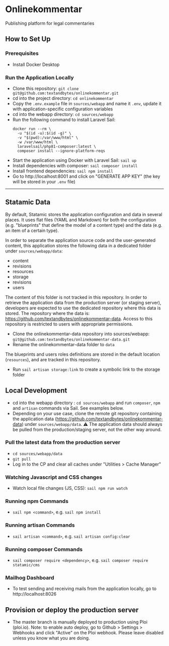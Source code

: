 # Onlinekommentar
Publishing platform for legal commentaries

## How to Set Up

### Prerequisites
- Install Docker Desktop

### Run the Application Locally
- Clone this repository: `git clone git@github.com:textandbytes/onlinekommentar.git`
- cd into the project directory: `cd onlinekommentar`
- Copy the `.env.example` file in `sources/webapp` and name it `.env`, update it with application-specific configuration variables
- cd into the webapp directory: `cd sources/webapp`
- Run the following command to install Laravel Sail: 
  ```
  docker run --rm \
    -u "$(id -u):$(id -g)" \
    -v "$(pwd):/var/www/html" \
    -w /var/www/html \
    laravelsail/php81-composer:latest \
    composer install --ignore-platform-reqs
  ```
- Start the application using Docker with Laravel Sail: `sail up`
- Install dependencies with composer: `sail composer install`
- Install frontend dependencies: `sail npm install`
- Go to http://localhost:8001 and click on "GENERATE APP KEY" (the key will be stored in your `.env` file)

---
## Statamic Data
By default, Statamic stores the application configuration and data in several places. It uses flat files (YAML and Markdown) for both the configuration (e.g. "blueprints" that define the model of a content type) and the data (e.g. an item of a certain type).

In order to separate the application source code and the user-generated content, this application stores the following data in a dedicated folder under `sources/webapp/data`:

- content
- revisions
- resources
- storage
- revisions
- users

The content of this folder is not tracked in this repository. In order to retrieve the application data from the production server (or staging server), developers are expected to use the dedicated repository where this data is stored. The repository where the data is: https://github.com/textandbytes/onlinekommentar-data. Access to this repository is restricted to users with appropriate permissions.

- Clone the onlinekommentar-data repository into sources/webapp: `git@github.com:textandbytes/onlinekommentar-data.git`
- Rename the onlinekommentar-data folder to `data`

The blueprints and users roles definitions are stored in the default location (`resources`), and are tracked in this repository.

- Run `sail artisan storage:link` to create a symbolic link to the storage folder

## Local Development
- cd into the webapp directory : `cd sources/webapp` and run `composer`, `npm` and `artisan` commands via Sail. See examples below.
- Depending on your use case, clone the remote git repository containing the application data (https://github.com/textandbytes/onlinekommentar-data) under `sources/webapp/data`.
⚠️ The application data should always be pulled from the production/staging server, not the other way around.

### Pull the latest data from the production server
- `cd sources/webapp/data`
- `git pull`
- Log in to the CP and clear all caches under "Utilities > Cache Manager"

### Watching Javascript and CSS changes
- Watch local file changes (JS, CSS): `sail npm run watch`

### Running npm Commands
- `sail npm <command>`, e.g. `sail npm install`

### Running artisan Commands
- `sail artisan <command>`, e.g. `sail artisan config:clear`

### Running composer Commands
- `sail composer require <dependency>`, e.g. `sail composer require statamic/cms`

### Mailhog Dashboard
- To test sending and receiving mails from the application locally, go to http://localhost:8026

## Provision or deploy the production server
- The master branch is manually deployed to production using Ploi (ploi.io). Note: to enable auto deploy, go to Github > Settings > Webhooks and click "Active" on the Ploi webhook. Please leave disabled unless you know what you are doing.